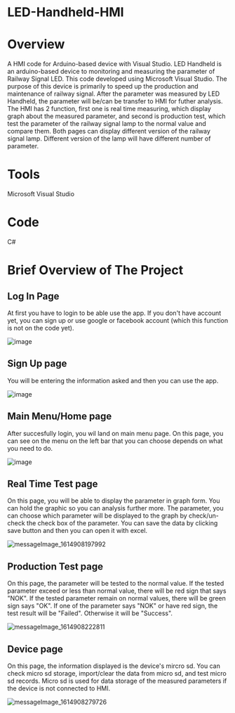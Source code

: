 # LED-Handheld-HMI
# Overview
A HMI code for Arduino-based device with Visual Studio.
LED Handheld is an arduino-based device to monitoring and measuring the parameter of Railway Signal LED. This code developed using Microsoft Visual Studio. 
The purpose of this device is primarily to speed up the production and maintenance of railway signal. After the parameter was measured by LED Handheld, the parameter will be/can be transfer to HMI for futher analysis. The HMI has 2 function, first one is real time measuring, which display graph about the measured parameter, and second is production test, which test the parameter of the railway signal lamp to the normal value and compare them. Both pages can display different version of the railway signal lamp. Different version of the lamp will have different number of parameter.


# Tools
Microsoft Visual Studio

# Code
C#

# Brief Overview of The Project
## Log In Page
At first you have to login to be able use the app. If you don't have account yet, you can sign up or use google or facebook account (which this function is not on the code yet).

![image](https://user-images.githubusercontent.com/77774238/153695612-9c19a865-a5eb-4573-b1f4-c2001a360148.png)

## Sign Up page
You will be entering the information asked and then you can use the app.

![image](https://user-images.githubusercontent.com/77774238/153695618-68e066f5-8a72-42a7-8dbe-7906cf55c62a.png)

## Main Menu/Home page
After succesfully login, you wil land on main menu page. On this page, you can see on the menu on the left bar that you can choose depends on what you need to do.

![image](https://user-images.githubusercontent.com/77774238/153695627-b54a9e72-8468-4793-a421-cc715935e963.png)

## Real Time Test page
On this page, you will be able to display the parameter in graph form. You can hold the graphic so you can analysis further more. The parameter, you can choose which parameter will be displayed to the graph by check/un-check the check box of the parameter. You can save the data by clicking save button and then you can open it with excel.

![messageImage_1614908197992](https://user-images.githubusercontent.com/77774238/153695679-91f74338-85a7-40b6-82a1-159c3ab4e68d.jpg)

## Production Test page
On this page, the parameter will be tested to the normal value. If the tested parameter exceed or less than normal value, there will be red sign that says "NOK". If the tested parameter remain on normal values, there will be green sign says "OK". If one of the parameter says "NOK" or have red sign, the test result will be "Failed". Otherwise it will be "Success".

![messageImage_1614908222811](https://user-images.githubusercontent.com/77774238/153695682-c62c3491-c6f9-41e1-8ac9-9fe58970457c.jpg)

## Device page
On this page, the information displayed is the device's mircro sd. You can check micro sd storage, import/clear the data from micro sd, and test micro sd records. Micro sd is used for data storage of the measured parameters if the device is not connected to HMI. 

![messageImage_1614908279726](https://user-images.githubusercontent.com/77774238/153695690-27062f46-8799-400c-bf23-5dc6160fb323.jpg)


